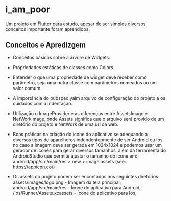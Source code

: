 # i_am_poor

Um projeto em Flutter para estudo, apesar de ser simples diversos conceitos importante foram aprendidos.

## Conceitos e Apredizgem

- Conceitos básicos sobre a árvore de Widgets.

- Propriedades estáticas de classes como Colors.

- Entender o que uma propriedade de widget deve receber como parâmetro, seja uma outra classe com parâmetros nomeados ou um valor comum.

- A importância do pubspec.yalm arquivo de configuração do projeto e os cuidados com a indentação.

- Utilização o ImageProvider e as diferenças entre AssetsImage e NetWorkImage, onde Assets significa que o arquivo será provido de um diretório do projeto e NetWork de uma url da web.

- Boas práticas na criação do ícone do aplicativo se adequando a diversos tipos de aparelheros indendentepmente de ser Android ou Ios, no caso a imagem deve ser gerada em 1024x1024 e podemos usar um gerador de ícones para gerar diversos tamanhos, além da ferramenta do AndroidStudio que permite ajustar o tamanho do ícone em: android/app/src/main/res > new > image assets (see: https://appicon.co/)

- Os assets do projeto podem ser encontados nos seguintes diretórios:
  assets/images/logo.png - Imagem da tela principal;
  android/app/src/main/res - Ícone do aplicativo para Android;
  /ios/Runner/Assets.xcassets - Ícone do aplicativo para Ios;